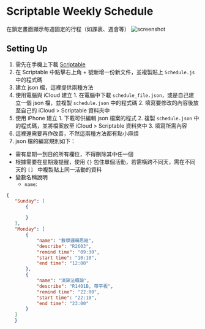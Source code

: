 # Scriptable Weekly Schedule
在鎖定畫面顯示每週固定的行程（如課表、週會等）
![screenshot](screenshot.png)

## Setting Up
1. 需先在手機上下載 [Scriptable](https://scriptable.app/)
2. 在 Scriptable 中點擊右上角 + 號新增一份新文件，並複製貼上 `Schedule.js` 中的程式碼
3. 建立 json 檔，這裡提供兩種方法
  1. 使用電腦與 iCloud 建立
    1. 在電腦中下載 `schedule_file.json`，或是自己建立一個 json 檔，並複製 `schedule.json` 中的程式碼
    2. 填寫要修改的內容後放至自己的 iCloud > Scriptable 資料夾中
  2. 使用 iPhone 建立
    1. 下載可供編輯 json 檔案的程式
    2. 複製 `schedule.json` 中的程式碼，並將檔案放至 iCloud > Scriptable 資料夾中
    3. 填寫所需內容
  3. 這裡還需要再作改善，不然這兩種方法都有點小麻煩
 4. json 檔的編寫規則如下：
   - 需有星期一到日的所有欄位，不得刪除其中任一個
   - 根據需要在星期幾提醒，使用 `{}` 包住單個活動，若需橫跨不同天，需在不同天的 `[] ` 中複製貼上同一活動的資料
   - 變數名稱說明
     - `name`: 
 ```json
 {
    "Sunday": [
        {

        }
    ],
    "Monday": [
        {
            "name": "數學邏輯思維",
            "describe": "R2603",
            "remind time": "09:30",
            "start time": "10:10",
            "end time": "12:00"
        },
        {
            "name": "演算法概論",
            "describe": "R1401B, 帶平板",
            "remind time": "22:00",
            "start time": "22:10",
            "end time": "23:00"
        }
    ]
    }
